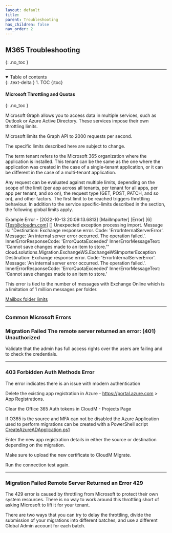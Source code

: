 ```yaml
---
layout: default
title: 
parent: Troubleshooting
has_children: false
nav_order: 2
---
```


## M365 Troubleshooting
{: .no_toc }

---
<a name="top"></a>
<details open markdown="block">
  <summary>
    Table of contents
  </summary>
  {: .text-delta }
1. TOC
{:toc}
</details>


#### Microsoft Throttling and Quotas
{: .no_toc }

Microsoft Graph allows you to access data in multiple services, such as Outlook or Azure Active Directory. These services impose their own throttling limits.

Microsoft limits the Graph API to 2000 requests per second.

The specific limits described here are subject to change.

The term tenant refers to the Microsoft 365 organization where the application is installed. This tenant can be the same as the one where the application was created in the case of a single-tenant application, or it can be different in the case of a multi-tenant application.

Any request can be evaluated against multiple limits, depending on the scope of the limit (per app across all tenants, per tenant for all apps, per app per tenant, and so on), the request type (GET, POST, PATCH, and so on), and other factors. The first limit to be reached triggers throttling behaviour. In addition to the service specific-limits described in the section, the following global limits apply.

Example Error - [2022-10-13 20:09:13.6813] [MailImporter] [Error] [6] [Test@cloudm.com] [] Unexpected exception processing import. Message is: "Destination: Exchange response error. Code: 'ErrorInternalServerError'. Message: 'An internal server error occurred. The operation failed.'. InnerErrorResponseCode: 'ErrorQuotaExceeded' InnerErrorMessageText: 'Cannot save changes made to an item to store.'" cloud.solutions.Migration.ExchangeWS.ExchangeWSImporterException
Destination: Exchange response error. Code: 'ErrorInternalServerError'. Message: 'An internal server error occurred. The operation failed.'. InnerErrorResponseCode: 'ErrorQuotaExceeded' InnerErrorMessageText: 'Cannot save changes made to an item to store.'

This error is tied to the number of messages with Exchange Online which is a limitation of 1 million messages per folder.

<a href="https://learn.microsoft.com/en-us/office365/servicedescriptions/exchange-online-service-description/exchange-online-limits#mailbox-folder-limits">Mailbox folder limits</a> 

---

### Common Microsoft Errors

### Migration Failed The remote server returned an error: (401) Unauthorized

Validate that the admin has full access rights over the users are failing and to check the credentials.

---

### 403 Forbidden Auth Methods Error  

The error indicates there is an issue with modern authentication

Delete the existing app registration in Azure - https://portal.azure.com > App Registrations.

Clear the Office 365 Auth tokens in CloudM - Projects Page

If O365 is the source and MFA can not be disabled the Azure Application used to perform migrations can be created with a PowerShell script <a href="https://bitbucket.org/cloudsols/cloudm-public/src/main/Migrate/PowerShell/CreateAzureADApplication.ps1">CreateAzureADApplication.ps1</a> 

Enter the new app registration details in either the source or destination depending on the migration. 

Make sure to upload the new certificate to CloudM Migrate.

Run the connection test again.

---

### Migration Failed Remote Server Returned an Error 429 

The 429 error is caused by throttling from Microsoft to protect their own system resources. There is no way to work around this throttling short of asking Microsoft to lift it for your tenant.
 
There are two ways that you can try to delay the throttling, divide the submission of your migrations into different batches, and use a different Global Admin account for each batch.

